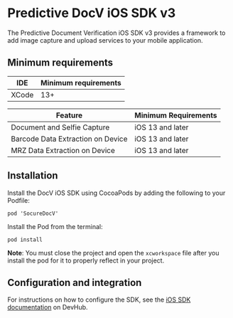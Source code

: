 # Predictive DocV iOS SDK v3

The Predictive Document Verification iOS SDK v3 provides a framework to add image capture and upload services to your mobile application.

## Minimum requirements

| IDE   | Minimum requirements |
|-------|----------------------|
| XCode | 13+                  |

| Feature                           | Minimum Requirements |
| --------------------------------- | -------------------- |
| Document and Selfie Capture       | iOS 13 and later     |
| Barcode Data Extraction on Device | iOS 13 and later     |
| MRZ Data Extraction on Device     | iOS 13 and later     |

## Installation

Install the DocV iOS SDK using CocoaPods by adding the following to your Podfile:

```
pod 'SocureDocV'
```

Install the Pod from the terminal:

```
pod install
```

**Note**: You must close the project and open the `xcworkspace` file after you install the pod for it to properly reflect in your project.

## Configuration and integration

For instructions on how to configure the SDK, see the [iOS SDK documentation](https://developer.socure.com/docs/sdks/docv/ios-sdk/ios-sdk-v3/) on DevHub.
